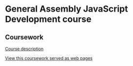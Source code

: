 # General Assembly JavaScript Development course
## Coursework
[Course description](https://generalassemb.ly/education/javascript-development)

[View this coursework served as web pages](https://madgoose.github.io/ga-javascript-development/)